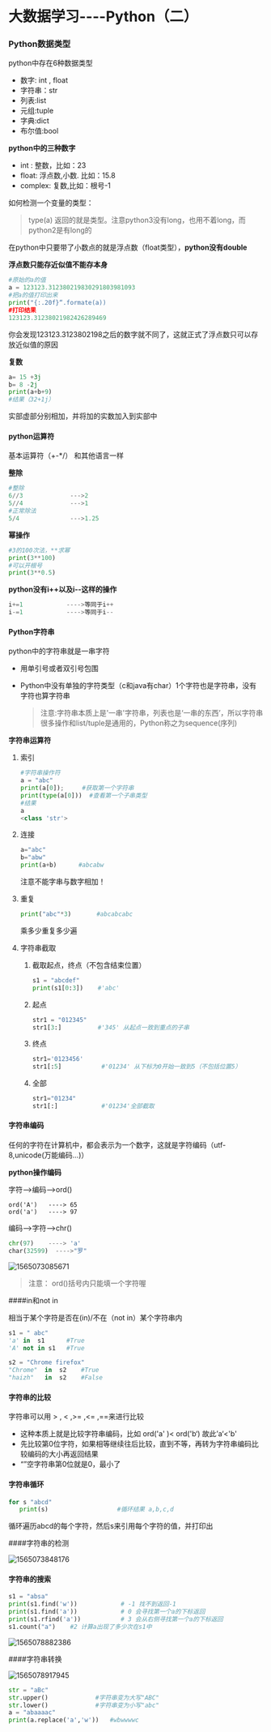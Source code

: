 # 大数据学习----Python（二）

### Python数据类型

python中存在6种数据类型

* 数字: int , float
* 字符串：str
* 列表:list
* 元组:tuple
* 字典:dict
* 布尔值:bool



**python中的三种数字**

* int : 整数，比如：23
* float: 浮点数,小数. 比如：15.8
* complex: 复数,比如：根号-1

如何检测一个变量的类型：

> type(a)  返回的就是类型。注意python3没有long，也用不着long，而python2是有long的

在python中只要带了小数点的就是浮点数（float类型），**python没有double**

**浮点数只能存近似值不能存本身**

```python
#原始的a的值
a = 123123.312380219830291803981093
#把a的值打印出来
print("{:.20f}“.formate(a))
#打印结果
123123.31238021982426289469
```

你会发现123123.3123802198之后的数字就不同了，这就正式了浮点数只可以存放近似值的原因

**复数**

```python
a= 15 +3j
b= 8 -2j
print(a+b+9)
#结果（32+1j）
```

实部虚部分别相加，并将加的实数加入到实部中



#### python运算符

基本运算符（+-*/） 和其他语言一样

**整除**

```python
#整除
6//3             --->2
5//4             --->1
#正常除法
5/4              --->1.25
```

**幂操作**

```python
#3的100次法，**求幂
print(3**100)
#可以开根号
print(3**0.5)
```

**python没有i++以及i--这样的操作**

```python
i+=1            ---->等同于i++
i-=1            ---->等同于i--
```



#### Python字符串

python中的字符串就是一串字符

* 用单引号或者双引号包围

* Python中没有单独的字符类型（c和java有char）1个字符也是字符串，没有字符也算字符串

  > 注意:字符串本质上是'一串'字符串，列表也是‘一串的东西’，所以字符串很多操作和list/tuple是通用的，Python称之为sequence(序列)



**字符串运算符**

1. 索引

   ```python
   #字符串操作符
   a = "abc"
   print(a[0]);     #获取第一个字符串
   print(type(a[0]))  #查看第一个子串类型
   #结果
   a
   <class 'str'>
   ```

2. 连接

   ```python
   a="abc"
   b="abw"
   print(a+b)      #abcabw
   ```

   注意不能字串与数字相加！

3. 重复

   ```python
   print("abc"*3)       #abcabcabc
   ```

   乘多少重复多少遍

4. 字符串截取

   1. 截取起点，终点（不包含结束位置）

      ```python
      s1 = "abcdef"
      print(s1[0:3])    #'abc'
      ```

   2. 起点

      ```python
      str1 = "012345"
      str1[3:]          #'345' 从起点一致到重点的子串
      ```

   3. 终点

      ```python
      str1='0123456'
      str1[:5]           #'01234' 从下标为0开始一致到5（不包括位置5）
      ```

   4. 全部

      ```python
      str1="01234"
      str1[:]            #'01234'全部截取
      ```



#### 字符串编码

任何的字符在计算机中，都会表示为一个数字，这就是字符编码（utf-8,unicode(万能编码...)）

**python操作编码**

字符-->编码-->ord()

```
ord('A')   ----> 65
ord('a')   ----> 97
```

编码-->字符-->chr()

```python
chr(97)    ----> 'a'
char(32599)  ---->"罗"
```

![1565073085671](C:\Users\86137\AppData\Roaming\Typora\typora-user-images\1565073085671.png)

> 注意： ord()括号内只能填一个字符喔



####in和not in

相当于某个字符是否在(in)/不在（not in）某个字符串内

```python
s1 = " abc"
'a' in  s1      #True
'A' not in s1   #True

s2 = "Chrome firefox"
"Chrome"  in  s2    #True
"haizh"   in  s2    #False
```



#### 字符串的比较

字符串可以用 > , < ,>= ,<= ,==来进行比较

* 这种本质上就是比较字符串编码，比如 ord('a' )< ord('b‘)  故此’a‘<'b'
* 先比较第0位字符，如果相等继续往后比较，直到不等，再转为字符串编码比较编码的大小再返回结果
* “”空字符串第0位就是0，最小了



#### 字符串循环

```python
for s "abcd"
   print(s)                   #循环结果 a,b,c,d
```

循环遍历abcd的每个字符，然后s来引用每个字符的值，并打印出



####字符串的检测

![1565073848176](C:\Users\86137\AppData\Roaming\Typora\typora-user-images\1565073848176.png)



#### 字符串的搜索

```python
s1 = "absa"
print(s1.find('w'))            # -1 找不到返回-1
print(s1.find('a'))      	   # 0 会寻找第一个a的下标返回
print(s1.rfind('a'))           # 3 会从右侧寻找第一个a的下标返回
s1.count("a")    #2 计算a出现了多少次在s1中

```

![1565078882386](C:\Users\86137\AppData\Roaming\Typora\typora-user-images\1565078882386.png)

####字符串转换

![1565078917945](C:\Users\86137\AppData\Roaming\Typora\typora-user-images\1565078917945.png)

```python
str = "aBc"  
str.upper()             #字符串变为大写"ABC"
str.lower() 			#字符串变为小写"abc"
a = "abaaaac"
print(a.replace('a','w'))   #wbwwwwc
```

